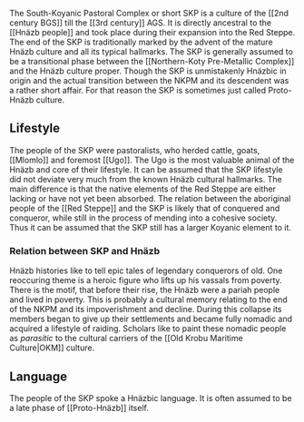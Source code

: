 The South-Koyanic Pastoral Complex or short SKP is a culture of the [[2nd century BGS]] till the [[3rd century]] AGS. It is directly ancestral to the [[Hnäzb people]] and took place during their expansion into the Red Steppe. The end of the SKP is traditionally marked by the advent of the mature Hnäzb culture and all its typical hallmarks. The SKP is generally assumed to be a transitional phase between the [[Northern-Koty Pre-Metallic Complex]] and the Hnäzb culture proper. Though the SKP is unmistakenly Hnäzbic in origin and the actual transition between the NKPM and its descendent was a rather short affair. For that reason the SKP is sometimes just called Proto-Hnäzb culture. 

## Lifestyle 

The people of the SKP were pastoralists, who herded cattle, goats, [[Mlomlo]] and foremost [[Ugo]]. The Ugo is the most valuable animal of the Hnäzb and core of their lifestyle. It can be assumed that the SKP lifestyle did not deviate very much from the known Hnäzb cultural hallmarks. The main difference is that the native elements of the Red Steppe are either lacking or have not yet been absorbed. The relation between the aboriginal people of the [[Red Steppe]] and the SKP is likely that of conquered and conqueror, while still in the process of mending into a cohesive society. Thus it can be assumed that the SKP still has a larger Koyanic element to it. 

### Relation between SKP and Hnäzb 

Hnäzb histories like to tell epic tales of legendary conquerors of old. One reoccuring theme is a heroic figure who lifts up his vassals from poverty. There is the motif, that before their rise, the Hnäzb were a pariah people and lived in poverty. This is probably a cultural memory relating to the end of the NKPM and its impoverishment and decline. During this collapse its members began to give up their settlements and became fully nomadic and acquired a lifestyle of raiding. Scholars like to paint these nomadic people as *parasitic* to the cultural carriers of the [[Old Krobu Maritime Culture|OKM]] culture. 
## Language

The people of the SKP spoke a Hnäzbic language. It is often assumed to be a late phase of [[Proto-Hnäzb]] itself. 